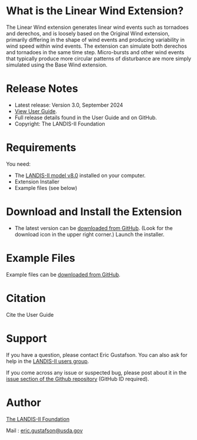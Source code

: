 # What is the Linear Wind Extension?

The Linear Wind extension generates linear wind events such as tornadoes and derechos, and is loosely based on the Original Wind extension, primarily differing in the shape of wind events and producing variability in wind speed within wind events. The extension can simulate both derechos and tornadoes in the same time step. Micro-bursts and other wind events that typically produce more circular patterns of disturbance are more simply simulated using the Base Wind extension.

# Release Notes

- Latest release: Version 3.0, September 2024
- [View User Guide](https://github.com/LANDIS-II-Foundation/Extension-LinearWind/blob/master/docs/LANDIS-II%20Linear%20Wind%20v3%20User%20Guide.pdf).
- Full release details found in the User Guide and on GitHub.
- Copyright: The LANDIS-II Foundation

# Requirements

You need:

- The [LANDIS-II model v8.0](http://www.landis-ii.org/install) installed on your computer.
- Extension Installer
- Example files (see below)

# Download and Install the Extension

- The latest version can be [downloaded from GitHub](https://github.com/LANDIS-II-Foundation/Extension-LinearWind/blob/master/deploy/installer/LANDIS-II-V8%20Linear%20Wind%203.0-setup.exe). (Look for the download icon in the upper right corner.)  Launch the installer.

# Example Files

Example files can be [downloaded from GitHub](https://downgit.github.io/#/home?url=https://github.com/LANDIS-II-Foundation/Extension-LinearWind/blob/master/testing/Core8-LinearWind3.0).

# Citation

 Cite the User Guide

# Support

If you have a question, please contact Eric Gustafson. 
You can also ask for help in the [LANDIS-II users group](http://www.landis-ii.org/users).

If you come across any issue or suspected bug, please post about it in the [issue section of the Github repository](https://github.com/LANDIS-II-Foundation/Extension-Dynamic-Fire-System/issues) (GitHub ID required).

# Author

[The LANDIS-II Foundation](http://www.landis-ii.org)

Mail : eric.gustafson@usda.gov
